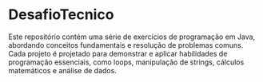 # DesafioTecnico
Este repositório contém uma série de exercícios de programação em Java, abordando conceitos fundamentais e resolução de problemas comuns. Cada projeto é projetado para demonstrar e aplicar habilidades de programação essenciais, como loops, manipulação de strings, cálculos matemáticos e análise de dados.

